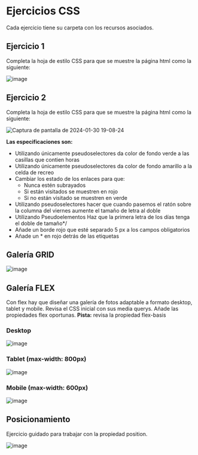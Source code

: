 # Ejercicios CSS
Cada ejercicio tiene su carpeta con los recursos asociados.

## Ejercicio 1
Completa la hoja de estilo CSS para que se muestre la página html como la siguiente:

![image](https://github.com/profeMelola/LM-08-2023-24/assets/91023374/44d26416-cda9-4d4c-9f6e-1b59698fde12)

## Ejercicio 2
Completa la hoja de estilo CSS para que se muestre la página html como la siguiente:

![Captura de pantalla de 2024-01-30 19-08-24](https://github.com/profeMelola/LM-08-2023-24/assets/91023374/23294129-b202-43ff-b54b-ba1559e269ce)

**Las especificaciones son:**
- Utilizando únicamente pseudoselectores da color de fondo verde a las casillas que contien horas
- Utilizando únicamente pseudoselectores da color de fondo amarillo a la celda de recreo
- Cambiar los estado de los enlaces para que:
  - Nunca estén subrayados
  - Si están visitados se muestren en rojo
  - Si no están visitado se muestren en verde
- Utilizando pseudoselectores hacer que cuando pasemos el ratón sobre la columna del viernes aumente el tamaño de letra al doble
- Utilizando Pseudoelementos Haz que la primera letra de los días tenga el doble de tamaño*/
- Añade un borde rojo que esté separado 5 px a los campos obligatorios
- Añade un * en rojo detrás de las etiquetas

## Galería GRID

![image](https://github.com/profeMelola/LM-08-2023-24/assets/91023374/c52a7bee-70cd-4ab4-9b06-4e8e3ceb0320)

## Galería FLEX

Con flex hay que diseñar una galería de fotos adaptable a formato desktop, tablet y mobile.
Revisa el CSS inicial con sus media querys.
Añade las propiedades flex oportunas.
**Pista:** revisa la propiedad flex-basis

### Desktop 
![image](https://github.com/profeMelola/LM-08-2023-24/assets/91023374/8d1b6cb7-9308-4be1-abea-3253eccb8479)

### Tablet (max-width: 800px)
![image](https://github.com/profeMelola/LM-08-2023-24/assets/91023374/5f7c200c-daa2-447b-9c83-93f18d5a2e9a)


### Mobile (max-width: 600px)
![image](https://github.com/profeMelola/LM-08-2023-24/assets/91023374/aeebe8c9-2dde-46bf-b3dc-59acd34578ed)



## Posicionamiento

Ejercicio guidado para trabajar con la propiedad position.

![image](https://github.com/profeMelola/LM-08-2023-24/assets/91023374/1fc482d1-4e1f-420d-9eca-8f40332b4512)

